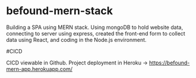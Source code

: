 # befound-mern-stack

Building a SPA using MERN stack. Using mongoDB to hold website data, connecting to server using express, created the front-end form to collect data using React, and coding in the Node.js environment. 

#CICD

CICD viewable in Github.  Project deployment in Heroku -> https://befound-mern-app.herokuapp.com/  
